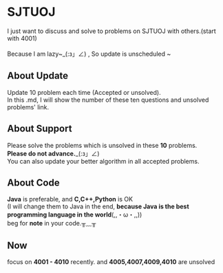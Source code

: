 SJTUOJ
=====
I just want to discuss and solve to problems on SJTUOJ with others.(start with 4001)<br>	
Because I am lazy~_(:з」∠) , So update is unscheduled ~<br>

About Update
-----
Update 10 problem each time (Accepted or unsolved).<br>
In this .md, I will show the number of these ten questions and unsolved problems' link.<br>

About Support 
---
Please solve the problems which is unsolved in these __10__ problems.<br>
__Please do not advance.___(:з」∠) <br>
You can also update your better algorithm in all accepted problems.<br>

About Code
------
__Java__ is preferable, and __C,C++,Python__ is OK<br>
(I will change them to Java in the end, __because Java is the best programming language in the world__(,,・ω・,,))<br>
beg for __note__ in your code.╥﹏╥


Now
---
focus on __4001 - 4010__ recently.
and __4005,4007,4009,4010__ are unsolved 